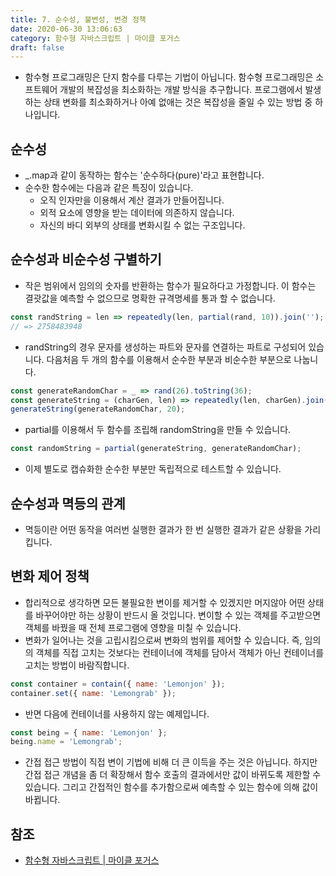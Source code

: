 ```yaml
---
title: 7. 순수성, 불변성, 변경 정책
date: 2020-06-30 13:06:63
category: 함수형 자바스크립트 | 마이클 포거스
draft: false
---
```


- 함수형 프로그래밍은 단지 함수를 다루는 기법이 아닙니다. 함수형 프로그래밍은 소프트웨어 개발의 복잡성을 최소화하는 개발 방식을 추구합니다. 프로그램에서 발생하는 상태 변화를 최소화하거나 아예 없애는 것은 복잡성을 줄일 수 있는 방법 중 하나입니다.

## 순수성

- \_.map과 같이 동작하는 함수는 '순수하다(pure)'라고 표현합니다.
- 순수한 함수에는 다음과 같은 특징이 있습니다.
  - 오직 인자만을 이용해서 계산 결과가 만들어집니다.
  - 외적 요소에 영향을 받는 데이터에 의존하지 않습니다.
  - 자신의 바디 외부의 상태를 변화시킬 수 없는 구조입니다.

## 순수성과 비순수성 구별하기

- 작은 범위에서 임의의 숫자를 반환하는 함수가 필요하다고 가정합니다. 이 함수는 결괏값을 예측할 수 없으므로 명확한 규격명세를 통과 할 수 없습니다.

```javascript
const randString = len => repeatedly(len, partial(rand, 10)).join('');
// => 2758483948
```

- randString의 경우 문자를 생성하는 파트와 문자를 연결하는 파트로 구성되어 있습니다. 다음처음 두 개의 함수를 이용해서 순수한 부분과 비순수한 부분으로 나눕니다.

```javascript
const generateRandomChar = _ => rand(26).toString(36);
const generateString = (charGen, len) => repeatedly(len, charGen).join('');
generateString(generateRandomChar, 20);
```

- partial를 이용해서 두 함수를 조립해 randomString을 만들 수 있습니다.

```javascript
const randomString = partial(generateString, generateRandomChar);
```

- 이제 별도로 캡슈화한 순수한 부분만 독립적으로 테스트할 수 있습니다.

## 순수성과 멱등의 관계

- 멱등이란 어떤 동작을 여러번 실행한 결과가 한 번 실행한 결과가 같은 상황을 가리킵니다.

## 변화 제어 정책

- 합리적으로 생각하면 모든 불필요한 변이를 제거할 수 있겠지만 머지않아 어떤 상태를 바꾸어야만 하는 상황이 반드시 올 것입니다. 변이할 수 있는 객체를 주고받으면 객체를 바꿨을 때 전체 프로그램에 영향을 미칠 수 있습니다.
- 변화가 일어나는 것을 고립시킴으로써 변화의 범위를 제어할 수 있습니다. 즉, 임의의 객체를 직접 고치는 것보다는 컨테이너에 객체를 담아서 객체가 아닌 컨테이너를 고치는 방법이 바람직합니다.

```javascript
const container = contain({ name: 'Lemonjon' });
container.set({ name: 'Lemongrab' });
```

- 반면 다음에 컨테이너를 사용하지 않는 예제입니다.

```javascript
const being = { name: 'Lemonjon' };
being.name = 'Lemongrab';
```

- 간접 접근 방법이 직접 변이 기법에 비해 더 큰 이득을 주는 것은 아닙니다. 하지만 간접 접근 개념을 좀 더 확장해서 함수 호출의 결과에서만 값이 바뀌도록 제한할 수 있습니다. 그리고 간접적인 함수를 추가함으로써 예측할 수 있는 함수에 의해 값이 바뀝니다.

## 참조

- [함수형 자바스크립트 | 마이클 포거스](https://peter-cho.gitbook.io/book/11/or-1)
